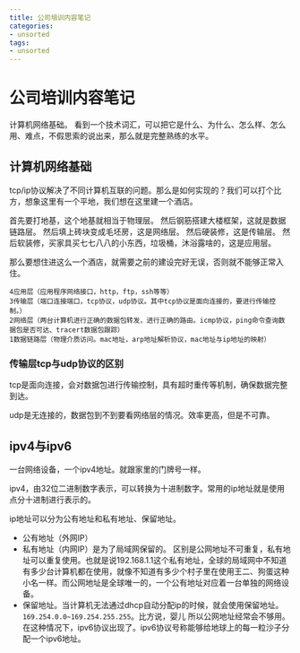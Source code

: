 ```yaml
---
title: 公司培训内容笔记
categories:
- unsorted
tags:
- unsorted
---
```

公司培训内容笔记
===

计算机网络基础。
看到一个技术词汇，可以把它是什么、为什么、怎么样、怎么用、难点，不假思索的说出来，那么就是完整熟练的水平。

## 计算机网络基础
tcp/ip协议解决了不同计算机互联的问题。那么是如何实现的？我们可以打个比方，想象这里有一个平地，我们想在这里建一个酒店。

首先要打地基，这个地基就相当于物理层。
然后钢筋搭建大楼框架，这就是数据链路层。
然后填上砖块变成毛坯房，这是网络层。
然后硬装修，这是传输层。
然后软装修，买家具买七七八八的小东西，垃圾桶，沐浴露啥的，这是应用层。

那么要想住进这么一个酒店，就需要之前的建设完好无误，否则就不能够正常入住。

```
4应用层（应用程序网络接口，http，ftp，ssh等等）
3传输层（端口连接端口，tcp协议，udp协议。其中tcp协议是面向连接的，要进行传输控制。）
2网络层（两台计算机进行正确的数据包转发，进行正确的路由。icmp协议，ping命令查询数据包是否可达、tracert数据包跟踪）
1数据链路层（物理介质访问。mac地址，arp地址解析协议，mac地址与ip地址的映射）
```
### 传输层tcp与udp协议的区别
tcp是面向连接，会对数据包进行传输控制，具有超时重传等机制，确保数据完整到达。

udp是无连接的，数据包到不到要看网络层的情况。效率更高，但是不可靠。

## ipv4与ipv6
一台网络设备，一个ipv4地址。就跟家里的门牌号一样。

ipv4，由32位二进制数字表示，可以转换为十进制数字。常用的ip地址就是使用点分十进制进行表示的。

ip地址可以分为公有地址和私有地址、保留地址。

- 公有地址（外网IP）
- 私有地址（内网IP）是为了局域网保留的。
区别是公网地址不可重复，私有地址可以重复使用。也就是说192.168.1.1这个私有地址，全球的局域网中不知道有多少台计算机都在使用，就像不知道有多少个村子里在使用王二、狗蛋这种小名一样。而公网地址是全球唯一的，一个公有地址对应着一台单独的网络设备。
- 保留地址。当计算机无法通过dhcp自动分配ip的时候，就会使用保留地址。`169.254.0.0~169.254.255.255`。比方说，婴儿
所以公网地址经常会不够用。在这种情况下，ipv6协议出现了。ipv6协议号称能够给地球上的每一粒沙子分配一个ipv6地址。